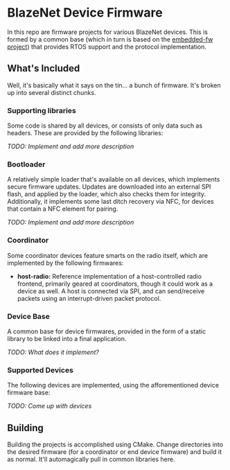 # BlazeNet Device Firmware
In this repo are firmware projects for various BlazeNet devices. This is formed by a common base (which in turn is based on the [embedded-fw project](https://github.com/tristanseifert/embedded-fw-base)) that provides RTOS support and the protocol implementation.

## What's Included
Well, it's basically what it says on the tin… a bunch of firmware. It's broken up into several distinct chunks.

### Supporting libraries
Some code is shared by all devices, or consists of only data such as headers. These are provided by the following libraries:

*TODO: Implement and add more description*

### Bootloader
A relatively simple loader that's available on all devices, which implements secure firmware updates. Updates are downloaded into an external SPI flash, and applied by the loader, which also checks them for integrity. Additionally, it implements some last ditch recovery via NFC, for devices that contain a NFC element for pairing.

*TODO: Implement and add more description*

### Coordinator
Some coordinator devices feature smarts on the radio itself, which are implemented by the following firmwares:

- **host-radio:** Reference implementation of a host-controlled radio frontend, primarily geared at coordinators, though it could work as a device as well. A host is connected via SPI, and can send/receive packets using an interrupt-driven packet protocol.

### Device Base
A common base for device firmwares, provided in the form of a static library to be linked into a final application.

*TODO: What does it implement?*

### Supported Devices
The following devices are implemented, using the afforementioned device firmware base:

*TODO: Come up with devices*

## Building
Building the projects is accomplished using CMake. Change directories into the desired firmware (for a coordinator or end device firmware) and build it as normal. It'll automagically pull in common libraries here.
